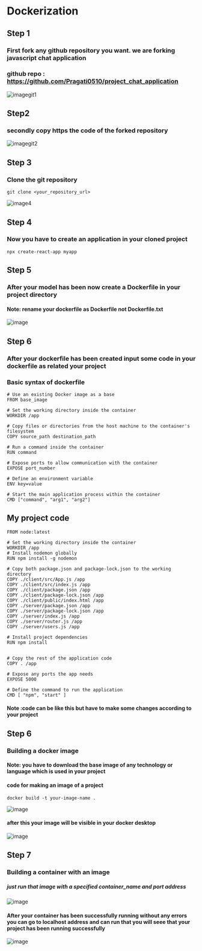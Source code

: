 # Dockerization

## Step 1
### First fork any github repository you want. we are forking javascript chat application
### github repo : https://github.com/Pragati0510/project_chat_application

![imagegit1](https://github.com/Pragati0510/geniehub_assignment/assets/92318379/6f15b451-78b9-40c9-9803-adc9bc9753b4)

## Step2
### secondly copy https the code of the forked repository

![imagegit2](https://github.com/Pragati0510/geniehub_assignment/assets/92318379/0893d065-d387-4512-b081-56770cbde2c5)

## Step 3
### Clone the git repository

```console
git clone <your_repository_url>
```

![image4](https://github.com/Pragati0510/geniehub_assignment/assets/92318379/f4c2aa3c-9342-40d1-87c6-a23ad8255722)

## Step 4
### Now you have to create an application in your cloned project

```console
npx create-react-app myapp
```

## Step 5
### After your model has been now create a Dockerfile in your project directory
#### Note: rename your dockerfile as Dockerfile not Dockerfile.txt

![image](https://github.com/Pragati0510/geniehub_assignment/assets/92318379/00772fef-7ac7-49ed-b815-e6b216cb7ff2)

## Step 6
### After your dockerfile has been created input some code in your dockerfile as related your project 
### Basic syntax of dockerfile

``` console
# Use an existing Docker image as a base
FROM base_image

# Set the working directory inside the container
WORKDIR /app

# Copy files or directories from the host machine to the container's filesystem
COPY source_path destination_path

# Run a command inside the container
RUN command

# Expose ports to allow communication with the container
EXPOSE port_number

# Define an environment variable
ENV key=value

# Start the main application process within the container
CMD ["command", "arg1", "arg2"]
```

## My project code

```console
FROM node:latest

# Set the working directory inside the container
WORKDIR /app
# Install nodemon globally
RUN npm install -g nodemon

# Copy both package.json and package-lock.json to the working directory
COPY ./client/src/App.js /app
COPY ./client/src/index.js /app
COPY ./client/package.json /app
COPY ./client/package-lock.json /app
COPY ./client/public/index.html /app
COPY ./server/package.json /app
COPY ./server/package-lock.json /app
COPY ./server/index.js /app
COPY ./server/router.js /app
COPY ./server/users.js /app

# Install project dependencies
RUN npm install 


# Copy the rest of the application code
COPY . /app

# Expose any ports the app needs
EXPOSE 5000

# Define the command to run the application
CMD [ "npm", "start" ]
```
#### Note :code can be like this but have to make some changes according to your project 

## Step 6
### Building a docker image 
#### Note: you have to download the base image of any technology or language which is used in your project

#### code for making an image of a project

```console
docker build -t your-image-name .
```

![image](https://github.com/Pragati0510/geniehub_assignment/assets/92318379/025a2a62-a22c-4898-bfe9-c7928b303551)

#### after this your image will be visible in your docker desktop

![image](https://github.com/Pragati0510/geniehub_assignment/assets/92318379/50d8082e-8ad8-43e7-ab0f-d6da576be506)

## Step 7
### Building a container with an image

##### just run that image with a specified container_name and port address

![image](https://github.com/Pragati0510/geniehub_assignment/assets/92318379/3e47edb0-76bb-41e0-b450-ce148e744bbb)

#### After your container has been successfully running without any errors you can go to localhost address and can run that you will seee that your project has been running successfully

![image](https://github.com/Pragati0510/geniehub_assignment/assets/92318379/0a1dbadc-bbef-4fd1-901c-27681d78a41d)



